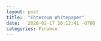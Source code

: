 ```yaml
---
layout: post
title:  "Ehtereum Whitepaper"
date:   2020-02-17 10:12:41 -0700
categories: Finance
---
```

